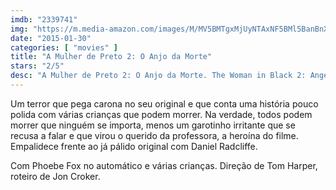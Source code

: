 ```yaml
---
imdb: "2339741"
img: "https://m.media-amazon.com/images/M/MV5BMTgxMjUyNTAxNF5BMl5BanBnXkFtZTgwNTk4MDUyMzE@._V1_SY150_CR0,0,101,150_.jpg"
date: "2015-01-30"
categories: [ "movies" ]
title: "A Mulher de Preto 2: O Anjo da Morte"
stars: "2/5"
desc: "A Mulher de Preto 2: O Anjo da Morte. The Woman in Black 2: Angel of Death (UK, 2014). Dirigido por Tom Harper. Escrito por Jon Croker, Jon Croker, Susan Hill. Com Phoebe Fox, Merryn Pearse, Mary Roscoe, Helen McCrory, Amelia Crouch, Amelia Pidgeon, Casper Allpress, Pip Pearce, Leilah de Meza."
---
```

Um terror que pega carona no seu original e que conta uma história pouco polida com várias crianças que podem morrer. Na verdade, todos podem morrer que ninguém se importa, menos um garotinho irritante que se recusa a falar e que virou o querido da professora, a heroína do filme. Empalidece frente ao já pálido original com Daniel Radcliffe.

Com Phoebe Fox no automático e várias crianças. Direção de Tom Harper, roteiro de Jon Croker.
